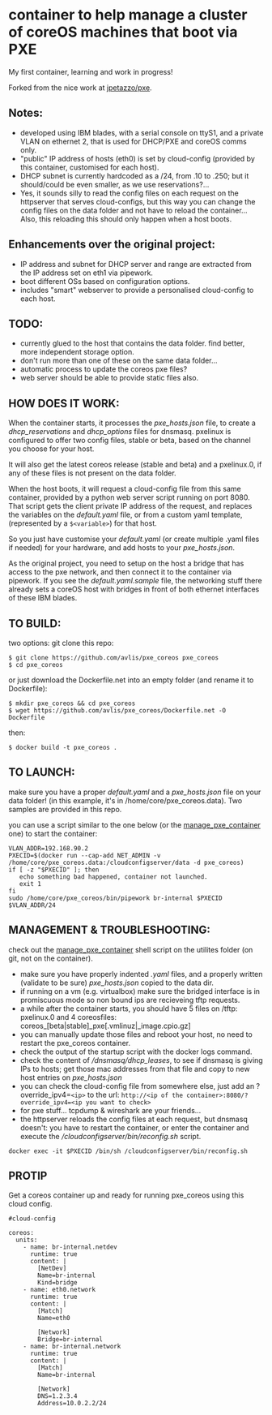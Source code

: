 # container to help manage a cluster of coreOS machines that boot via PXE
My first container, learning and work in progress!

Forked from the nice work at [jpetazzo/pxe](https://github.com/jpetazzo/pxe). 

## Notes:
- developed using IBM blades, with a serial console on ttyS1, and a private VLAN on ethernet 2, that is used for DHCP/PXE and coreOS comms only.
- "public" IP address of hosts (eth0) is set by cloud-config (provided by this container, customised for each host).
- DHCP subnet is currently hardcoded as a /24, from .10 to .250; but it should/could be even smaller, as we use reservations?... 
- Yes, it sounds silly to read the config files on each request on the httpserver that serves cloud-configs, but this way you can change the config files on the data folder and not have to reload the container...  Also, this reloading this should only happen when a host boots.

## Enhancements over the original project:
- IP address and subnet for DHCP server and range are extracted from the IP address set on eth1 via pipework.
- boot different OSs based on configuration options.
- includes "smart" webserver to provide a personalised cloud-config to each host.
 
## TODO:
- currently glued to the host that contains the data folder. find better, more independent storage option.
- don't run more than one of these on the same data folder...
- automatic process to update the coreos pxe files?
- web server should be able to provide static files also.

## HOW DOES IT WORK:
When the container starts, it processes the *pxe_hosts.json* file, to create a *dhcp_reservations* and *dhcp_options* files for dnsmasq.
pxelinux is configured to offer two config files, stable or beta, based on the channel you choose for your host. 

It will also get the latest coreos release (stable and beta) and a pxelinux.0, if any of these files is not present on the data folder.

When the host boots, it will request a cloud-config file from this same container, provided by a python web server script running on port 8080.
That script gets the client private IP address of the request, and replaces the variables on the *default.yaml* file, or from a custom yaml template, (represented by a `$<variable>`) for that host.
  
So you just have customise your *default.yaml* (or create multiple .yaml files if needed) for your hardware, and add hosts to your *pxe_hosts.json*.

As the original project, you need to setup on the host a bridge that has access to the pxe network, and then connect it to the container via pipework. If you see the *default.yaml.sample* file, the networking stuff there already sets a coreOS host with bridges in front of both ethernet interfaces of these IBM blades. 

## TO BUILD:
two options: git clone this repo: 
```
$ git clone https://github.com/avlis/pxe_coreos pxe_coreos
$ cd pxe_coreos
```
or just download the Dockerfile.net into an empty folder (and rename it to Dockerfile):
```
$ mkdir pxe_coreos && cd pxe_coreos
$ wget https://github.com/avlis/pxe_coreos/Dockerfile.net -O Dockerfile
 ```
 
then:
```
$ docker build -t pxe_coreos .
```

## TO LAUNCH:

make sure you have a proper *default.yaml* and a *pxe_hosts.json* file on your data folder!
(in this example, it's in /home/core/pxe_coreos.data). Two samples are provided in this repo.

you can use a script similar to the one below (or the [manage_pxe_container](https://github.com/avlis/pxe_coreos/blob/master/utilities/manage_pxe_container) one) to start the container:
```#!/bin/bash
VLAN_ADDR=192.168.90.2
PXECID=$(docker run --cap-add NET_ADMIN -v /home/core/pxe_coreos.data:/cloudconfigserver/data -d pxe_coreos)
if [ -z "$PXECID" ]; then
   echo something bad happened, container not launched.
   exit 1
fi
sudo /home/core/pxe_coreos/bin/pipework br-internal $PXECID $VLAN_ADDR/24
```

## MANAGEMENT & TROUBLESHOOTING:

check out the [manage_pxe_container](https://github.com/avlis/pxe_coreos/blob/master/utilities/manage_pxe_container) shell script on the utilites folder (on git, not on the container).

- make sure you have properly indented *.yaml* files, and a properly written (validate to be sure) *pxe_hosts.json* copied to the data dir.
- if running on a vm (e.g. virtualbox) make sure the bridged interface is in promiscuous mode so non bound ips are recieveing tftp requests.
- a while after the container starts, you should have 5 files on <data folder>/tftp: pxelinux.0 and 4 coreosfiles:  coreos_[beta|stable]_pxe[.vmlinuz|_image.cpio.gz]
- you can manually update those files and reboot your host, no need to restart the pxe_coreos container.
- check the output of the startup script with the docker logs command.
- check the content of *<data folder>/dnsmasq/dhcp_leases*, to see if dnsmasq is giving IPs to hosts;
  get those mac addresses from that file and copy to new host entries on *pxe_hosts.json*
- you can check the cloud-config file from somewhere else, just add an ?override_ipv4=`<ip>` to the url:
  `http://<ip of the container>:8080/?override_ipv4=<ip you want to check>`
- for pxe stuff... tcpdump & wireshark are your friends...
- the httpserver reloads the config files at each request, but dnsmasq doesn't: you have to restart the container, or 
  enter the container and execute the */cloudconfigserver/bin/reconfig.sh* script.
```
docker exec -it $PXECID /bin/sh /cloudconfigserver/bin/reconfig.sh
```

## PROTIP

Get a coreos container up and ready for running pxe_coreos using this cloud config.

```
#cloud-config

coreos:
  units:
    - name: br-internal.netdev
      runtime: true
      content: |
        [NetDev]
        Name=br-internal
        Kind=bridge
    - name: eth0.network
      runtime: true
      content: |
        [Match]
        Name=eth0

        [Network]
        Bridge=br-internal
    - name: br-internal.network
      runtime: true
      content: |
        [Match]
        Name=br-internal

        [Network]
        DNS=1.2.3.4
        Address=10.0.2.2/24
```
